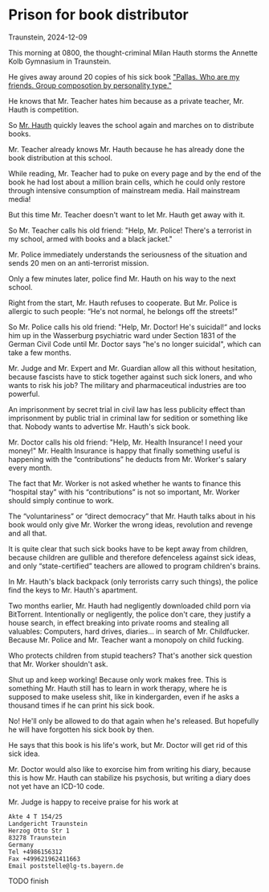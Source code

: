 # Prison for book distributor

Traunstein, 2024-12-09

This morning at 0800, the thought-criminal Milan Hauth storms the Annette Kolb Gymnasium in Traunstein.

He gives away around 20 copies of his sick book ["Pallas. Who are my friends. Group composotion by personality type."](https://milahu450.github.io/alchi/src/whoaremyfriends/whoaremyfriends.html)

He knows that Mr. Teacher hates him because as a private teacher, Mr. Hauth is competition.

So [Mr. Hauth](https://github.com/milahu450/contact) quickly leaves the school again and marches on to distribute books.

Mr. Teacher already knows Mr. Hauth because he has already done the book distribution at this school.

While reading, Mr. Teacher had to puke on every page and by the end of the book he had lost about a million brain cells, which he could only restore through intensive consumption of mainstream media. Hail mainstream media!

But this time Mr. Teacher doesn't want to let Mr. Hauth get away with it.

So Mr. Teacher calls his old friend: "Help, Mr. Police! There's a terrorist in my school, armed with books and a black jacket."

Mr. Police immediately understands the seriousness of the situation and sends 20 men on an anti-terrorist mission.

Only a few minutes later, police find Mr. Hauth on his way to the next school.

Right from the start, Mr. Hauth refuses to cooperate. But Mr. Police is allergic to such people: “He's not normal, he belongs off the streets!”

So Mr. Police calls his old friend: "Help, Mr. Doctor! He's suicidal!“ and locks him up in the Wasserburg psychiatric ward under Section 1831 of the German Civil Code until Mr. Doctor says ”he's no longer suicidal", which can take a few months.

Mr. Judge and Mr. Expert and Mr. Guardian allow all this without hesitation, because fascists have to stick together against such sick loners, and who wants to risk his job? The military and pharmaceutical industries are too powerful.

An imprisonment by secret trial in civil law has less publicity effect than imprisonment by public trial in criminal law for sedition or something like that. Nobody wants to advertise Mr. Hauth's sick book.

Mr. Doctor calls his old friend: "Help, Mr. Health Insurance! I need your money!" Mr. Health Insurance is happy that finally something useful is happening with the “contributions” he deducts from Mr. Worker's salary every month.

The fact that Mr. Worker is not asked whether he wants to finance this “hospital stay” with his “contributions” is not so important, Mr. Worker should simply continue to work.

The “voluntariness” or “direct democracy” that Mr. Hauth talks about in his book would only give Mr. Worker the wrong ideas, revolution and revenge and all that.

It is quite clear that such sick books have to be kept away from children, because children are gullible and therefore defenceless against sick ideas, and only “state-certified” teachers are allowed to program children's brains.

In Mr. Hauth's black backpack (only terrorists carry such things), the police find the keys to Mr. Hauth's apartment.

Two months earlier, Mr. Hauth had negligently downloaded child porn via BitTorrent. Intentionally or negligently, the police don't care, they justify a house search, in effect breaking into private rooms and stealing all valuables: Computers, hard drives, diaries... in search of Mr. Childfucker. Because Mr. Police and Mr. Teacher want a monopoly on child fucking.

Who protects children from stupid teachers? That's another sick question that Mr. Worker shouldn't ask.

Shut up and keep working! Because only work makes free. This is something Mr. Hauth still has to learn in work therapy, where he is supposed to make useless shit, like in kindergarden, even if he asks a thousand times if he can print his sick book.

No! He'll only be allowed to do that again when he's released. But hopefully he will have forgotten his sick book by then.

He says that this book is his life's work, but Mr. Doctor will get rid of this sick idea.

Mr. Doctor would also like to exorcise him from writing his diary, because this is how Mr. Hauth can stabilize his psychosis, but writing a diary does not yet have an ICD-10 code.

Mr. Judge is happy to receive praise for his work at

```
Akte 4 T 154/25  
Landgericht Traunstein  
Herzog Otto Str 1  
83278 Traunstein  
Germany
Tel +4986156312  
Fax +499621962411663  
Email poststelle@lg-ts.bayern.de
```

TODO finish
